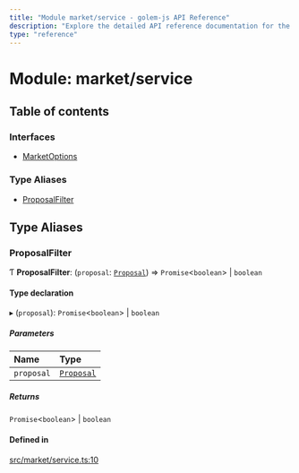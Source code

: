 ```yaml
---
title: "Module market/service - golem-js API Reference"
description: "Explore the detailed API reference documentation for the Module market/service within the golem-js SDK for the Golem Network."
type: "reference"
---
```

# Module: market/service

## Table of contents

### Interfaces

- [MarketOptions](../interfaces/market_service.MarketOptions)

### Type Aliases

- [ProposalFilter](market_service#proposalfilter)

## Type Aliases

### ProposalFilter

Ƭ **ProposalFilter**: (`proposal`: [`Proposal`](../classes/market_proposal.Proposal)) => `Promise`<`boolean`\> \| `boolean`

#### Type declaration

▸ (`proposal`): `Promise`<`boolean`\> \| `boolean`

##### Parameters

| Name | Type |
| :------ | :------ |
| `proposal` | [`Proposal`](../classes/market_proposal.Proposal) |

##### Returns

`Promise`<`boolean`\> \| `boolean`

#### Defined in

[src/market/service.ts:10](https://github.com/golemfactory/golem-js/blob/c332187/src/market/service.ts#L10)

